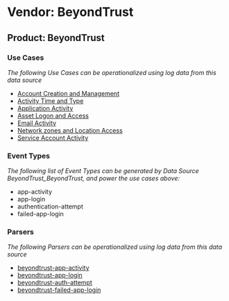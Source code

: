 Vendor: BeyondTrust
===================
Product: BeyondTrust
--------------------

### Use Cases

_The following Use Cases can be operationalized using log data from this data source_

* [Account Creation and Management](../UseCases/usecase_account_creation_and_management.md)
* [Activity Time  and Type](../UseCases/usecase_activity_time__and_type.md)
* [Application Activity](../UseCases/usecase_application_activity.md)
* [Asset Logon and Access](../UseCases/usecase_asset_logon_and_access.md)
* [Email Activity](../UseCases/usecase_email_activity.md)
* [Network zones and Location Access](../UseCases/usecase_network_zones_and_location_access.md)
* [Service Account Activity](../UseCases/usecase_service_account_activity.md)


### Event Types

_The following list of Event Types can be generated by Data Source BeyondTrust_BeyondTrust, and power the use cases above:_

- app-activity
- app-login
- authentication-attempt
- failed-app-login


### Parsers

_The following Parsers can be operationalized using log data from this data source_

* [beyondtrust-app-activity](../Parsers/parserContent_beyondtrust-app-activity.md)
* [beyondtrust-app-login](../Parsers/parserContent_beyondtrust-app-login.md)
* [beyondtrust-auth-attempt](../Parsers/parserContent_beyondtrust-auth-attempt.md)
* [beyondtrust-failed-app-login](../Parsers/parserContent_beyondtrust-failed-app-login.md)
